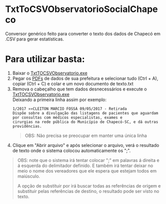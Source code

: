 # TxtToCSVObservatorioSocialChapeco
Conversor genérico feito para converter o texto dos dados de Chapecó em .CSV para gerar estatísticas.

<h1 id="header-1">Para utilizar basta:</h1>
<ol>
  <li>Baixar o <a class="js-navigation-open" title="TxtTOCSVObservatorio.exe" id="7003021866aeb19adba87a39472bf741-a2579beb9d115585c1a928bd021e49f034502d60" 
href="https://github.com/FabricioCoimbra/ObservatorioSocialChapeco_Conversor/raw/master/Execut%C3%A1vel/TxtTOCSVObservatorio.exe">TxtTOCSVObservatorio.exe</a></li>
  <li>Pegar os <a class="js-navigation-open" title="Documentos de exemplo 2017 a 2019" id="4330253697ef87d348ab8fc1809bdf9b-3d04e5b56f6ba60ced72e74bf4d42af9f3b4d92f" href="https://github.com/FabricioCoimbra/ObservatorioSocialChapeco_Conversor/tree/master/Documentos%20de%20exemplo%202017%20a%202019">PDFs</a> de dados de sua prefeitura e  selecionar tudo (Ctrl + A), copiar (Ctrl + C) e colar e um novo documento de texto.txt</li>
  
  <li>Remova o cabeçalho que tem dados desnecessários e execute o <a class="js-navigation-open" title="TxtTOCSVObservatorio.exe" href="https://github.com/FabricioCoimbra/ObservatorioSocialChapeco_Conversor/raw/master/Execut%C3%A1vel/TxtTOCSVObservatorio.exe">TxtTOCSVObservatorio.exe</a><br> Deixando a primeira linha assim por exemplo:</li>
  <div class="highlighter-rouge"><div class="highlight"><pre class="highlight"><code>1/2017 »»CLEITON MARCIO FOSSÁ 09/05/2017 - Retirada
Dispõe sobre a divulgação das listagens de pacientes que aguardam por consultas com médicos especialistas, exames e
cirurgias na rede pública do Município de Chapecó-SC, e dá outras providências.
</code></pre></div></div>
<blockquote>
  <p> OBS: Não precisa se preocupar em manter uma única linha</p>
</blockquote>
  <li>Clique em "Abrir arquivo" e após selecionar o arquivo, verá o resultado de texto onde o sistema colocou automaticamente os ";".</li>
</ol>

<blockquote>
  <p> OBS: note que o sistema irá tentar colocar ";" em palavras á direita e á esquerda do delimitador definido. E também irá tentar deixar no meio o nome dos vereadores que ele espera que estejam todos em maiúsculo.</p>

  <p> A opção de substituir por irá buscar todas as referências de origem e substituir pelas referências de destino, o resultado pode ser visto no texto.
</p>
</blockquote>
